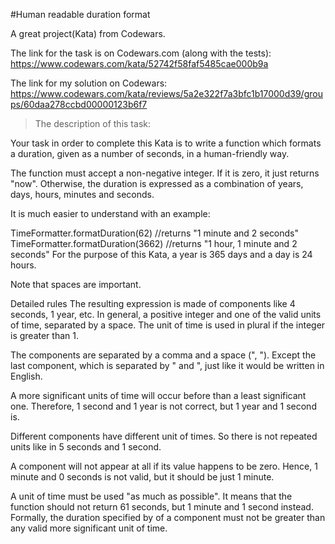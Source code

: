 #Human readable duration format

A great project(Kata) from Codewars.

The link for the task is on Codewars.com (along with the tests):
https://www.codewars.com/kata/52742f58faf5485cae000b9a

The link for my solution on Codewars: 
https://www.codewars.com/kata/reviews/5a2e322f7a3bfc1b17000d39/groups/60daa278ccbd00000123b6f7


>The description of this task:

Your task in order to complete this Kata is to write a function which formats a duration, given as a number of seconds,
in a human-friendly way.

The function must accept a non-negative integer. If it is zero, it just returns "now". Otherwise, the duration is
expressed as a combination of years, days, hours, minutes and seconds.

It is much easier to understand with an example:

TimeFormatter.formatDuration(62)   //returns "1 minute and 2 seconds"
TimeFormatter.formatDuration(3662) //returns "1 hour, 1 minute and 2 seconds"
For the purpose of this Kata, a year is 365 days and a day is 24 hours.

Note that spaces are important.

Detailed rules The resulting expression is made of components like 4 seconds, 1 year, etc. In general, a positive
integer and one of the valid units of time, separated by a space. The unit of time is used in plural if the integer is
greater than 1.

The components are separated by a comma and a space (", "). Except the last component, which is separated by " and ",
just like it would be written in English.

A more significant units of time will occur before than a least significant one. Therefore, 1 second and 1 year is not
correct, but 1 year and 1 second is.

Different components have different unit of times. So there is not repeated units like in 5 seconds and 1 second.

A component will not appear at all if its value happens to be zero. Hence, 1 minute and 0 seconds is not valid, but it
should be just 1 minute.

A unit of time must be used "as much as possible". It means that the function should not return 61 seconds, but 1 minute
and 1 second instead. Formally, the duration specified by of a component must not be greater than any valid more
significant unit of time.